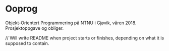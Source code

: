 # Ooprog
Objekt-Orientert Programmering på NTNU i Gjøvik, våren 2018. Prosjektoppgave og obliger.

// Will write README when project starts or finishes, depending on what it is supposed to contain.

